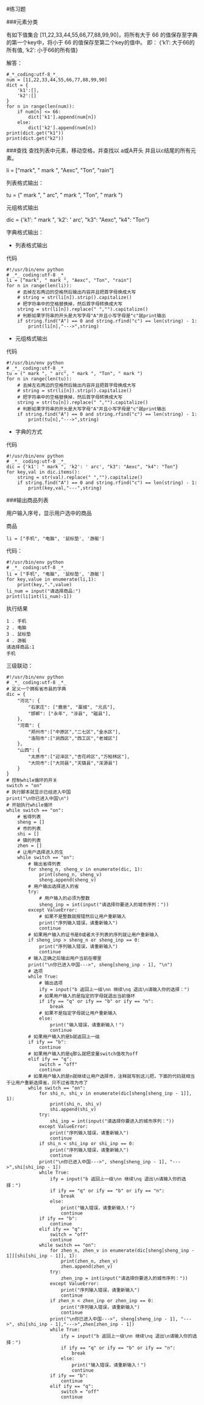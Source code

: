 #练习题

###元素分类

有如下值集合 [11,22,33,44,55,66,77,88,99,90]，将所有大于 66 的值保存至字典的第一个key中，将小于 66 的值保存至第二个key的值中。
即： {‘k1’: 大于66的所有值, ‘k2’: 小于66的所有值}

解答：

    #_*_coding:utf-8_*_
    num = [11,22,33,44,55,66,77,88,99,90]
    dict = {
        'k1':[],
        'k2':[]
    }
    for n in range(len(num)):
        if num[n] <= 66:
            dict['k1'].append(num[n])
        else:
            dict['k2'].append(num[n])
    print(dict.get("k1"))
    print(dict.get("k2"))


###查找
查找列表中元素，移动空格，并查找以 a或A开头 并且以c结尾的所有元素。

li = [“mark", " mark ", "Aexc", "Ton", "rain"]

列表格式输出：

tu = (" mark ", " arc", " mark ", "Ton", " mark ") 

元组格式输出

dic = {'k1': " mark ", 'k2': ' arc', "k3": "Aexc", "k4": "Ton"}

字典格式输出：


* 列表格式输出

代码

    #!/usr/bin/env python
    # _*_ coding:utf-8 _*_
    li = [“mark", " mark ", "Aexc", "Ton", "rain"]
    for n in range(len(li)):
        # 去掉左右两边的空格然后输出内容并且把首字母换成大写
        # string = str(li[n]).strip().capitalize()
        # 把字符串中的空格替换掉，然后首字母转换成大写
        string = str(li[n]).replace(" ","").capitalize()
        # 判断如果字符串的开头是大写字母"A"并且小写字母是"c"就print输出
        if string.find("A") == 0 and string.rfind("c") == len(string) - 1:
            print(li[n],"--->",string)


* 元组格式输出

代码

    #!/usr/bin/env python
    # _*_ coding:utf-8 _*_
    tu = (" mark ", " arc", " mark ", "Ton", " mark ") 
    for n in range(len(tu)):
        # 去掉左右两边的空格然后输出内容并且把首字母换成大写
        # string = str(li[n]).strip().capitalize()
        # 把字符串中的空格替换掉，然后首字母转换成大写
        string = str(tu[n]).replace(" ","").capitalize()
        # 判断如果字符串的开头是大写字母"A"并且小写字母是"c"就print输出
        if string.find("A") == 0 and string.rfind("c") == len(string) - 1:
            print(tu[n],"--->",string)



* 字典的方式

代码

    #!/usr/bin/env python
    # _*_ coding:utf-8 _*_
	dic = {'k1': " mark ", 'k2': ' arc', "k3": "Aexc", "k4": "Ton"}
    for key,val in dic.items():
        string = str(val).replace(" ","").capitalize()
        if string.find("A") == 0 and string.rfind("c") == len(string) - 1:
            print(key,val,"---",string)


###输出商品列表

用户输入序号，显示用户选中的商品

商品
	
    li = ["手机", "电脑", '鼠标垫', '游艇']

代码：
	
	#!/usr/bin/env python
    # _*_ coding:utf-8 _*_
    li = ["手机", "电脑", '鼠标垫', '游艇']
    for key,value in enumerate(li,1):
        print(key,".",value)
    li_num = input("请选择商品:")
    print(li[int(li_num)-1])

执行结果

    1 . 手机
    2 . 电脑
    3 . 鼠标垫
    4 . 游艇
    请选择商品:1
    手机




三级联动：
	

    #!/usr/bin/env python
    # _*_ coding:utf-8 _*_
    # 定义一个拥有省市县的字典
    dic = {
        "河北": {
            "石家庄": ["鹿泉", "藁城", "元氏"],
            "邯郸": ["永年", "涉县", "磁县"],
        },
        "河南": {
            "郑州市":["中原区","二七区","金水区"],
            "洛阳市":["涧西区","西工区","老城区"]
        },
        "山西": {
            "太原市":["迎泽区","杏花岭区","万柏林区"],
            "大同市":["大同县","天镇县","浑源县"]
        }
    }
    # 控制while循环的开关
    switch = "on"
    # 执行脚本就显示已经进入中国
    print("\n你已进入中国\n")
    # 开始执行while循环
    while switch == "on":
        # 省得列表
        sheng = []
        # 市的列表
        shi = []
        # 镇的列表
        zhen = []
        # 让用户选择进入的生
        while switch == "on":
            # 输出省得列表
            for sheng_n, sheng_v in enumerate(dic, 1):
                print(sheng_n, sheng_v)
                sheng.append(sheng_v)
            # 用户输出选择进入的省
            try:
                # 用户输入的必须为整数
                sheng_inp = int(input("请选择你要进入的城市序列："))
            except ValueError:
                # 如果不是整数就报错然后让用户重新输入
                print("序列输入错误，请重新输入")
                continue
            # 如果用户输入的证书是0或者大于列表的序列就让用户重新输入
            if sheng_inp > sheng_n or sheng_inp == 0:
                print("序列输入错误，请重新输入")
                continue
            # 输入正确之后输出用户当前在哪里
            print("\n你已进入中国--->", sheng[sheng_inp - 1], "\n")
            # 选项
            while True:
                # 输出选项
                ify = input("b 返回上一级\nn 继续\nq 退出\n请输入你的选择：")
                # 如果用户输入的是指定的字母就退出当前循环
                if ify == "q" or ify == "b" or ify == "n":
                    break
                # 如果不是指定字母就让用户重新输入
                else:
                    print("输入错误，请重新输入！")
                    continue
            # 如果用户输入的是b就返回上一级
            if ify == "b":
                continue
            # 如果用户输入的是q那么就把变量switch值改为off
            elif ify == "q":
                switch = "off"
                continue
            # 如果用户输入的是n就继续让用户选择市，注释就写到这儿把，下面的代码就相当于让用户重新选择省，只不过省改为市了
            while switch == "on":
                for shi_n, shi_v in enumerate(dic[sheng[sheng_inp - 1]], 1):
                    print(shi_n, shi_v)
                    shi.append(shi_v)
                try:
                    shi_inp = int(input("请选择你要进入的城市序列："))
                except ValueError:
                    print("序列输入错误，请重新输入")
                    continue
                if shi_n < shi_inp or shi_inp == 0:
                    print("序列输入错误，请重新输入")
                    continue
                print("\n你已进入中国--->", sheng[sheng_inp - 1], "--->",shi[shi_inp - 1])
                while True:
                    ify = input("b 返回上一级\nn 继续\nq 退出\n请输入你的选择：")
                    if ify == "q" or ify == "b" or ify == "n":
                        break
                    else:
                        print("输入错误，请重新输入！")
                        continue
                if ify == "b":
                    continue
                elif ify == "q":
                    switch = "off"
                    continue
                while switch == "on":
                    for zhen_n, zhen_v in enumerate(dic[sheng[sheng_inp - 1]][shi[shi_inp - 1]], 1):
                        print(zhen_n, zhen_v)
                        zhen.append(zhen_v)
                    try:
                        zhen_inp = int(input("请选择你要进入的城市序列："))
                    except ValueError:
                        print("序列输入错误，请重新输入")
                        continue
                    if zhen_n < zhen_inp or zhen_inp == 0:
                        print("序列输入错误，请重新输入")
                        continue
                    print("\n你已进入中国--->", sheng[sheng_inp - 1], "--->", shi[shi_inp - 1],"--->",zhen[zhen_inp - 1])
                    while True:
                        ify = input("b 返回上一级\nn 继续\nq 退出\n请输入你的选择：")
                        if ify == "q" or ify == "b" or ify == "n":
                            break
                        else:
                            print("输入错误，请重新输入！")
                            continue
                    if ify == "b":
                        continue
                    elif ify == "q":
                        switch = "off"
                        continue